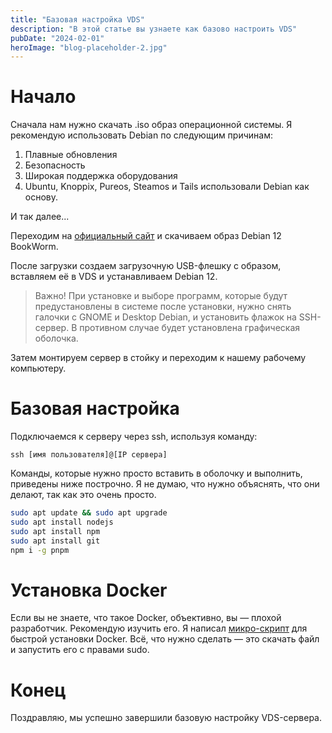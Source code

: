 ```yaml
---
title: "Базовая настройка VDS"
description: "В этой статье вы узнаете как базово настроить VDS"
pubDate: "2024-02-01"
heroImage: "blog-placeholder-2.jpg"
---
```


# Начало

Сначала нам нужно скачать .iso образ операционной системы. Я рекомендую использовать Debian по следующим причинам:

1. Плавные обновления
2. Безопасность
3. Широкая поддержка оборудования
4. Ubuntu, Knoppix, Pureos, Steamos и Tails использовали Debian как основу.

И так далее...

Переходим на [официальный сайт](https://www.debian.org/download) и скачиваем образ Debian 12 BookWorm.

После загрузки создаем загрузочную USB-флешку с образом, вставляем её в VDS и устанавливаем Debian 12.

> Важно! При установке и выборе программ, которые будут предустановлены в системе после установки, нужно снять галочки с GNOME и Desktop Debian, и установить флажок на SSH-сервер. В противном случае будет установлена графическая оболочка.

Затем монтируем сервер в стойку и переходим к нашему рабочему компьютеру.

# Базовая настройка

Подключаемся к серверу через ssh, используя команду:

`ssh [имя пользователя]@[IP сервера]`

Команды, которые нужно просто вставить в оболочку и выполнить, приведены ниже построчно. Я не думаю, что нужно объяснять, что они делают, так как это очень просто.

```bash
sudo apt update && sudo apt upgrade
sudo apt install nodejs
sudo apt install npm
sudo apt install git
npm i -g pnpm
```

# Установка Docker

Если вы не знаете, что такое Docker, объективно, вы — плохой разработчик. Рекомендую изучить его.
Я написал [микро-скрипт](https://gist.github.com/m1handr/bbf3f279d2e02f3ad10e8424f9c409b4) для быстрой установки Docker. Всё, что нужно сделать — это скачать файл и запустить его с правами sudo.

# Конец

Поздравляю, мы успешно завершили базовую настройку VDS-сервера.
